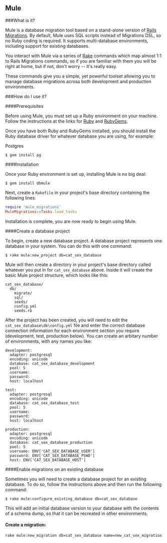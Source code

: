 ## Mule

###What is it?

Mule is a database migration tool based on a stand-alone version of [Rails Migrations](http://guides.rubyonrails.org/migrations.html). By default, Mule uses SQL scripts instead of Migrations DSL, so no Ruby coding is required. It supports multi-database environments, including support for existing databases.

You interact with Mule via a series of [Rake](http://rake.rubyforge.org/) commands which map almost 1:1 to Rails Migrations commands, so if you are familiar with them you will be right at home, but if not, don't worry -- it's really easy.

These commands give you a simple, yet powerful toolset allowing you to manage database migrations across both development and production environments.

###How do I use it?

####Prerequisites

Before using Mule, you must set up a Ruby environment on your machine. Follow the instructions at the links for [Ruby](http://www.ruby-lang.org/en/downloads/) and [RubyGems](https://rubygems.org/pages/download).

Once you have both Ruby and RubyGems installed, you should install the Ruby database driver for whatever database you are using, for example:

Postgres

    $ gem install pg


####Installation

Once your Ruby environment is set up, installing Mule is no big deal:

    $ gem install dbmule

Next, create a `Rakefile` in your project's base directory containing the following lines:

```ruby
require 'mule_migrations'
MuleMigrations::Tasks.load_tasks
```

Installation is complete, you are now ready to begin using Mule.

####Create a database project

To begin, create a new database project. A database project represents one database in your system. You can do this with one command:

    $ rake mule:new_project db=cat_sex_database

Mule will then create a directory in your project's base directory called whatever you put in for `cat_sex_database` above. Inside it will create the basic Mule project structure, which looks like this:

    cat_sex_database/
      db/
        migrate/
        sql/
        seeds/
        config.yml
        seeds.rb

After the project has been created, you will need to edit the `cat_sex_database\db\config.yml` file and enter the correct database connection information for each environment section you require (development, test, production below). You can create an arbitary number of environments, with any names you like:

    development:
      adapter: postgresql
      encoding: unicode
      database: cat_sex_database_development
      pool: 5
      username:
      password:
      host: localhost

    test:
      adapter: postgresql
      encoding: unicode
      database: cat_sex_database_test
      pool: 5
      username:
      password:
      host: localhost

    production:
      adapter: postgresql
      encoding: unicode
      database: cat_sex_database_production
      pool: 5
      username: ENV['CAT_SEX_DATABASE_USER']
      password: ENV['CAT_SEX_DATABASE_PSWD']
      host: ENV['CAT_SEX_DATABASE_HOST']

####Enable migrations on an existing database

Sometimes you will need to create a database project for an existing database. To do so, follow the instructions above and then run the following command: 

    $ rake mule:configure_existing_database db=cat_sex_database

This will add an initial database version to your database with the contents of a schema dump, so that it can be recreated in other environments.

#### Create a migration:

    rake mule:new_migration db=cat_sex_database name=new_cat_sex_migration